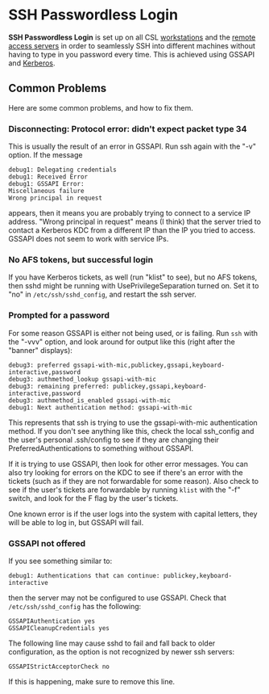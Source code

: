# SSH Passwordless Login

**SSH Passwordless Login** is set up on all CSL [workstations](../../../services/workstations/) and the [remote access servers](../../../services/remote-access/) in order to seamlessly SSH into different machines without having to type in you password every time. This is achieved using GSSAPI and [Kerberos](../kerberos.md).

## Common Problems

Here are some common problems, and how to fix them.

### Disconnecting: Protocol error: didn't expect packet type 34

This is usually the result of an error in GSSAPI. Run ssh again with the "-v" option. If the message

```text
debug1: Delegating credentials
debug1: Received Error
debug1: GSSAPI Error:
Miscellaneous failure
Wrong principal in request
```

appears, then it means you are probably trying to connect to a service IP address. "Wrong principal in request" means \(I think\) that the server tried to contact a Kerberos KDC from a different IP than the IP you tried to access. GSSAPI does not seem to work with service IPs.

### No AFS tokens, but successful login

If you have Kerberos tickets, as well \(run "klist" to see\), but no AFS tokens, then sshd might be running with UsePrivilegeSeparation turned on. Set it to "no" in `/etc/ssh/sshd_config`, and restart the ssh server.

### Prompted for a password

For some reason GSSAPI is either not being used, or is failing. Run `ssh` with the "-vvv" option, and look around for output like this \(right after the "banner" displays\):

```text
debug3: preferred gssapi-with-mic,publickey,gssapi,keyboard-interactive,password
debug3: authmethod_lookup gssapi-with-mic
debug3: remaining preferred: publickey,gssapi,keyboard-interactive,password
debug3: authmethod_is_enabled gssapi-with-mic
debug1: Next authentication method: gssapi-with-mic
```

This represents that ssh is trying to use the gssapi-with-mic authentication method. If you don't see anything like this, check the local ssh\_config and the user's personal .ssh/config to see if they are changing their PreferredAuthentications to something without GSSAPI.

If it is trying to use GSSAPI, then look for other error messages. You can also try looking for errors on the KDC to see if there's an error with the tickets \(such as if they are not forwardable for some reason\). Also check to see if the user's tickets are forwardable by running `klist` with the "-f" switch, and look for the F flag by the user's tickets.

One known error is if the user logs into the system with capital letters, they will be able to log in, but GSSAPI will fail.

### GSSAPI not offered

If you see something similar to:

```text
debug1: Authentications that can continue: publickey,keyboard-interactive
```

then the server may not be configured to use GSSAPI. Check that `/etc/ssh/sshd_config` has the following:

```text
GSSAPIAuthentication yes
GSSAPICleanupCredentials yes
```

The following line may cause sshd to fail and fall back to older configuration, as the option is not recognized by newer ssh servers:

```text
GSSAPIStrictAcceptorCheck no
```

If this is happening, make sure to remove this line.

